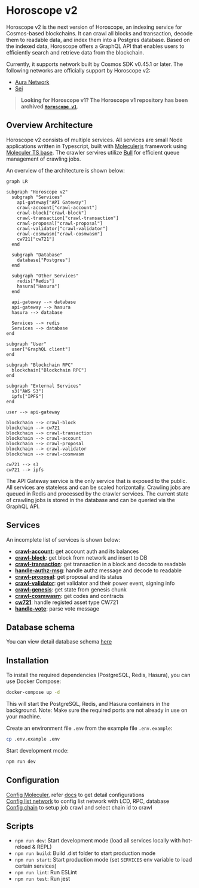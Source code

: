 # Horoscope v2

Horoscope v2 is the next version of Horoscope, an indexing service for Cosmos-based blockchains. 
It can crawl all blocks and transaction, decode them to readable data, and index them into a Postgres database.
Based on the indexed data, Horoscope offers a GraphQL API that enables users to efficiently search and retrieve data from the blockchain.

Currently, it supports network built by Cosmos SDK v0.45.1 or later. The following networks are officially support by Horoscope v2:

- [Aura Network](https://github.com/aura-nw/aura)
- [Sei](https://sei.io)

> **Looking for Horoscope v1? The Horoscope v1 repository has been archived [`Horoscope v1`](https://github.com/aura-nw/Horoscope)**.

## Overview Architecture

Horoscope v2 consists of multiple services.
All services are small Node applications written in Typescript, built with [Moleculerjs](https://moleculer.services/) framework using [Moleculer TS base](https://github.com/aura-nw/moleculer-ts-base).
The crawler servires utilize [Bull](https://github.com/OptimalBits/bull) for efficient queue management of crawling jobs.

An overview of the architecture is shown below:
```mermaid
graph LR

subgraph "Horoscope v2"
  subgraph "Services"
    api-gateway["API Gateway"]
    crawl-account["crawl-account"]
    crawl-block["crawl-block"]
    crawl-transaction["crawl-transaction"]
    crawl-proposal["crawl-proposal"]
    crawl-validator["crawl-validator"]
    crawl-cosmwasm["crawl-cosmwasm"]
    cw721["cw721"]
  end

  subgraph "Database"
    database["Postgres"]
  end

  subgraph "Other Services"
    redis["Redis"]
    hasura["Hasura"]
  end

  api-gateway --> database
  api-gateway --> hasura
  hasura --> database

  Services --> redis
  Services --> database
end

subgraph "User"
  user["GraphQL client"]
end

subgraph "Blockchain RPC"
  blockchain["Blockchain RPC"]
end

subgraph "External Services"
  s3["AWS S3"]
  ipfs["IPFS"]
end

user --> api-gateway

blockchain --> crawl-block
blockchain --> cw721
blockchain --> crawl-transaction
blockchain --> crawl-account
blockchain --> crawl-proposal
blockchain --> crawl-validator
blockchain --> crawl-cosmwasm

cw721 --> s3
cw721 --> ipfs
```
The API Gateway service is the only service that is exposed to the public.
All services are stateless and can be scaled horizontally. Crawling jobs are queued in Redis and processed by the crawler services.
The current state of crawling jobs is stored in the database and can be queried via the GraphQL API.

## Services

An incomplete list of services is shown below:
- [**crawl-account**](./docs/services/crawl-account/crawl-account.md): get account auth and its balances
- [**crawl-block**](./docs/services/crawl-block/crawl-block.md): get block from network and insert to DB
- [**crawl-transaction**](./docs/services/crawl-transaction/crawl-tx.md): get transaction in a block and decode to readable
- [**handle-authz-msg**](./docs/services/crawl-transaction/handle-authz-tx-msg.md): handle authz message and decode to readable
- [**crawl-proposal**](./docs/services/crawl-proposal/crawl-proposal.md): get proposal and its status
- [**crawl-validator**](./docs/services/crawl-validator/crawl-validator.md): get validator and their power event, signing info
- [**crawl-genesis**](./docs/services/crawl-genesis/crawl-genesis.md): get state from genesis chunk
- [**crawl-cosmwasm**](./docs/services/crawl-cosmwasm/crawl-smart-contract.md): get codes and contracts
- [**cw721**](./docs/services/cw721/README.md): handle registed asset type CW721
- [**handle-vote**](./docs/services/handle-vote/handle-vote.md): parse vote message

## Database schema

You can view detail database schema [here](./docs/database_schema.md)

## Installation

To install the required dependencies (PostgreSQL, Redis, Hasura), you can use Docker Compose:

```bash
docker-compose up -d
```

This will start the PostgreSQL, Redis, and Hasura containers in the background.
Note: Make sure the required ports are not already in use on your machine.

Create an environment file `.env` from the example file `.env.example`:

```bash
cp .env.example .env
```

Start development mode:
```bash
npm run dev
```

## Configuration

[Config Moleculer](.env.sample), refer [docs](https://moleculer.services/docs/0.14/configuration.html) to get detail configurations  
[Config list network](network.json) to config list network with LCD, RPC, database  
[Config chain](config.json) to setup job crawl and select chain id to crawl

## Scripts

- `npm run dev`: Start development mode (load all services locally with hot-reload & REPL)
- `npm run build`: Build .dist folder to start production mode
- `npm run start`: Start production mode (set `SERVICES` env variable to load certain services)
- `npm run lint`: Run ESLint
- `npm run test`: Run jest
